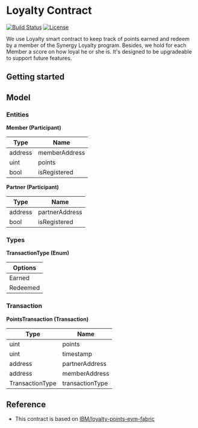 # Loyalty Contract

[![Build Status](https://travis-ci.org/synergatika/loyalty-contracts.svg?branch=master)](https://travis-ci.org/synergatika/loyalty-contracts)
[![License](https://img.shields.io/badge/license-GPL--3.0-blue.svg?style=flat)](https://raw.githubusercontent.com/synergatika/loyalty-contracts/master/LICENSE)

We use Loyalty smart contract to keep track of points earned and redeem by a member of the Synergy Loyalty program. Besides, we hold for each Member a score on how loyal he or she is.  It's designed to be upgradeable to support future features. 

## Getting started

## Model

### Entities

**Member (Participant)** 

| Type    | Name            |
| ------- | --------------- |
| address | memberAddress   |
| uint    | points          |
| bool    | isRegistered    |

**Partner (Participant)** 

| Type    | Name            |
| ------- | --------------- |
| address | partnerAddress  |
| bool    | isRegistered    |

### Types

**TransactionType (Enum)** 

| Options    |
| ---------- | 
| Earned     | 
| Redeemed   | 

### Transaction

**PointsTransaction (Transaction)** 

| Type            | Name            |
| --------------- | --------------- |
| uint            | points          |
| uint            | timestamp       |
| address         | partnerAddress  |
| address         | memberAddress   |
| TransactionType | transactionType |

## Reference 

* This contract is based on [IBM/loyalty-points-evm-fabric](https://github.com/IBM/loyalty-points-evm-fabric)
